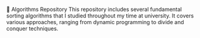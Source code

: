 🧠 Algorithms Repository
This repository includes several fundamental sorting algorithms that I studied throughout my time at university. 
It covers various approaches, ranging from dynamic programming to divide and conquer techniques.
